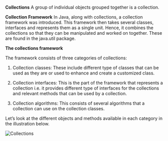 **Collections**
A group of individual objects grouped together is a collection.

**Collection Framework**
In Java, along with collections, a collection framework was introduced. This framework then takes several classes, interfaces and represents them as a single unit. Hence, it combines the collections so that they can be manipulated and worked on together. These are found in the java.util package.

**The collections framework**
<p>The framework consists of three categories of collections:</p>

1. Collection classes: These include different type of classes that can be used as they are or used to enhance and create a customized class.

2. Collection interfaces: This is the part of the framework that represents a collection i.e. it provides different type of interfaces for the collections and relevant methods that can be used by a collection.

3. Collection algorithms: This consists of several algorithms that a collection can use on the collection classes.

Let’s look at the different objects and methods available in each category in the illustration below.

![Collections](https://media.geeksforgeeks.org/wp-content/cdn-uploads/20210315172345/Java-Collections-Framework-Hierarchy.png)